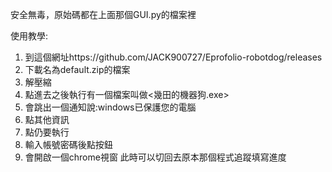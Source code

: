 安全無毒，原始碼都在上面那個GUI.py的檔案裡

使用教學:
1. 到這個網址https://github.com/JACK900727/Eprofolio-robotdog/releases
2. 下載名為default.zip的檔案
3. 解壓縮
4. 點進去之後執行有一個檔案叫做<幾田的機器狗.exe>
5. 會跳出一個通知說:windows已保護您的電腦
6. 點其他資訊
7. 點仍要執行
8. 輸入帳號密碼後點按鈕
9. 會開啟一個chrome視窗 此時可以切回去原本那個程式追蹤填寫進度

